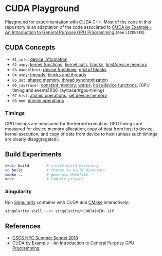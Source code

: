 # CUDA Playground

Playground for experimentation with CUDA C++. Most of the code in this repository is an adaptation of the code associated to [CUDA by Example - An Introduction to General Purpose GPU Programming](https://developer.nvidia.com/cuda-example) (see `LICENSES`).

## CUDA Concepts

* `01_info`: [device information](01_info/README.md#cuda-concepts)
* `02_axpy`: [kernel functions](02_axpy/README.md#kernel-function), [kernel calls](02_axpy/README.md#kernel-call), [blocks](02_axpy/README.md#blocks), [host/device memory](02_axpy/README.md#device-memory)
* `03_mandelbrot`: [device functions](03_mandelbrot/README.md#device-functions), [grid of blocks](03_mandelbrot/README.md#grid-of-blocks)
* `04_axpy`: [threads](04_axpy/README.md#threads), [blocks and threads](04_axpy/README.md#blocks-and-threads)
* `05_dot`: [shared memory](05_dot/README.md#shared-memory), [thread synchronization](05_dot/README.md#thread-synchronization)
* `06_raytracer`: [constant memory](06_raytracer#constant-memory), [warps](06_raytracer#warps), [host/device functions](06_raytracer#hostdevice-functions), [GPU timing and events]((06_raytracer#gpu-timing)
* `07_hist`: [atomic operations](07_hist#atomic-operations), [set device memory](07_hist#set-device-memory)
* `08_mem`: [atomic operations](08_mem#page-locked-memory)
### Timings

CPU timings are measured for the kernel execution. GPU timings are measured for device memory allocation, copy of data from host to device, kernel execution, and copy of data from device to host (unless such timings are clearly disaggregated).

## Build Experiments

```bash
mkdir build        # create build directory
cd build           # change to build directory
cmake ..           # generato Makefile
make               # compile project
```

### Singularity

Run [Singularity](https://singularity.hpcng.org/) container with CUDA and [CMake](https://cmake.org/) interactively:

```bash
singularity shell --nv singularity/<CONTAINER>.sif
```

## References

* [CSCS HPC Summer School 2018](https://github.com/eth-cscs/SummerSchool2018)
* [CUDA by Example - An Introduction to General Purpose GPU Programming](https://developer.nvidia.com/cuda-example)
